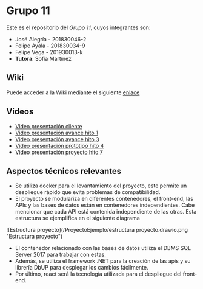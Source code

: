 # Grupo 11

Este es el repositorio del *Grupo 11*, cuyos integrantes son:

* José Alegría - 201830046-2
* Felipe Ayala - 201830034-9
* Felipe Vega - 201930013-k
* **Tutora**: Sofía Martínez

## Wiki

Puede acceder a la Wiki mediante el siguiente [enlace](https://gitlab.inf.utfsm.cl/wormazab/inf225-2022-2-grupo-11/-/wikis/Home)

## Videos

* [Video presentación cliente](https://www.youtube.com/watch?v=pl63bvYMthk&feature=youtu.be)
* [Video presentación avance hito 1](https://www.youtube.com/watch?v=te-ejGjGeYc)
* [Video presentación avance hito 3](https://www.youtube.com/watch?v=NzaC-j8bzTk)
* [Video presentación prototipo hito 4](https://www.youtube.com/watch?v=hRFH3IocwRE&feature=youtu.be)
* [Video presentación proyecto hito 7](https://www.youtube.com/watch?v=ezzqRLDfzhc)

## Aspectos técnicos relevantes

* Se utiliza docker para el levantamiento del proyecto, este permite un despliegue rápido que evita problemas de compatibilidad.
* El proyecto se modulariza en diferentes contenedores, el front-end, las APIs y las bases de datos están en contenedores independientes. Cabe mencionar que cada API está contenida independiente de las otras. Esta estructura se ejemplifica en el siguiente diagrama

![Estructura proyecto](/ProyectoEjemplo/estructura proyecto.drawio.png "Estructura proyecto")
* El contenedor relacionado con las bases de datos utiliza el DBMS SQL Server 2017 para trabajar con estas.
* Además, se utiliza el framework .NET para la creación de las apis y su librería DbUP para desplegar los cambios fácilmente.
* Por último, react será la tecnología utilizada para el despliegue del front-end.
